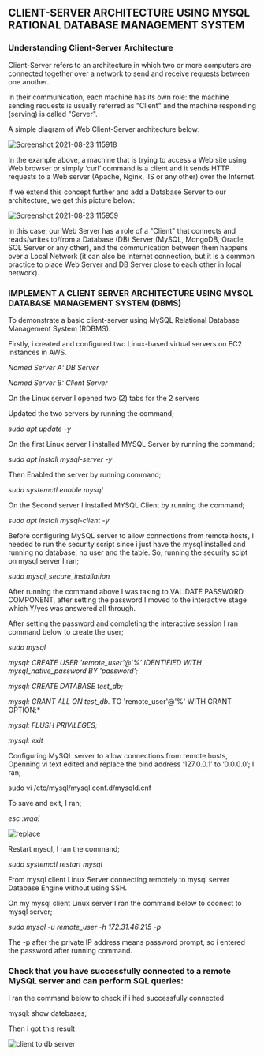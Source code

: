 ## CLIENT-SERVER ARCHITECTURE USING MYSQL RATIONAL DATABASE MANAGEMENT SYSTEM

### Understanding Client-Server Architecture

Client-Server refers to an architecture in which two or more computers are connected together over a network to send and receive requests between one another.

In their communication, each machine has its own role: the machine sending requests is usually referred as "Client" and the machine responding (serving) is called "Server".

A simple diagram of Web Client-Server architecture below:

![Screenshot 2021-08-23 115918](https://user-images.githubusercontent.com/85954096/130487465-fc04a62a-93d9-4857-b123-9168f6e564f3.jpg)

In the example above, a machine that is trying to access a Web site using Web browser or simply ‘curl’ command is a client and it sends HTTP requests to a Web server (Apache, Nginx, IIS or any other) over the Internet.

If we extend this concept further and add a Database Server to our architecture, we get this picture below:

![Screenshot 2021-08-23 115959](https://user-images.githubusercontent.com/85954096/130487761-b2866cdc-dbee-4543-b1cc-b35b45385f49.jpg)

In this case, our Web Server has a role of a "Client" that connects and reads/writes to/from a Database (DB) Server (MySQL, MongoDB, Oracle, SQL Server or any other), and the communication between them happens over a Local Network (it can also be Internet connection, but it is a common practice to place Web Server and DB Server close to each other in local network).

### IMPLEMENT A CLIENT SERVER ARCHITECTURE USING MYSQL DATABASE MANAGEMENT SYSTEM (DBMS)

To demonstrate a basic client-server using MySQL Relational Database Management System (RDBMS).

Firstly, i created and configured two Linux-based virtual servers on EC2 instances in AWS.

*Named Server A: DB Server*

*Named Server B: Client Server*

On the Linux server I opened two (2) tabs for the 2 servers

Updated the two servers by running the command;   

*sudo apt update -y*

On the first Linux server I installed MYSQL Server by running the command;


*sudo apt install mysql-server -y*

Then Enabled the server by running command;

*sudo systemctl enable mysql* 

On the Second server I installed MYSQL Client by running the command;

*sudo apt install mysql-client -y*



Before configuring MySQL server to allow connections from remote hosts, I needed to run the security script since i just have the mysql installed and running no database, no user and the table. So, running the security scipt on mysql server I ran;

*sudo mysql_secure_installation*

After running the command above I was taking to VALIDATE PASSWORD COMPONENT, after setting the password I moved to the interactive stage which Y/yes was answered all through.

After setting the password and completing the interactive session I ran command below to create the user;

*sudo mysql*

*mysql: CREATE USER 'remote_user'@'%' IDENTIFIED WITH mysql_native_password BY 'password';*

*mysql: CREATE DATABASE test_db;*

*mysql: GRANT ALL ON test_db.* TO 'remote_user'@'%' WITH GRANT OPTION;*

*mysql: FLUSH PRIVILEGES;*

*mysql: exit*

Configuring MySQL server to allow connections from remote hosts, Openning vi text edited and replace the bind address ‘127.0.0.1’ to ‘0.0.0.0’; I ran;

sudo vi /etc/mysql/mysql.conf.d/mysqld.cnf

To save and exit, I ran;

*esc :wqa!*

![replace](https://user-images.githubusercontent.com/85954096/130512635-342d80c9-58f3-40f6-95d0-20e65d7b77ae.jpg)

Restart mysql, I ran the command;

*sudo systemctl restart mysql*

From mysql client Linux Server connecting remotely to mysql server Database Engine without using SSH. 

On my mysql client Linux server I ran the command below to coonect to mysql server;

*sudo mysql -u remote_user -h 172.31.46.215 -p*

The -p after the private IP address means password prompt, so i entered the password after running command.

### Check that you have successfully connected to a remote MySQL server and can perform SQL queries:

I ran the command below to check if i had successfully connected

mysql: show datebases;

Then i got this result

![client to db server](https://user-images.githubusercontent.com/85954096/130527982-9cb307b8-8109-4d15-a95b-c4dba548b034.jpg)




